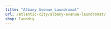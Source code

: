 ```yaml
---
title: "Albany Avenue Laundromat"
url: /atlantic-city/albany-avenue-laundromat/
shop: laundry
---
```

